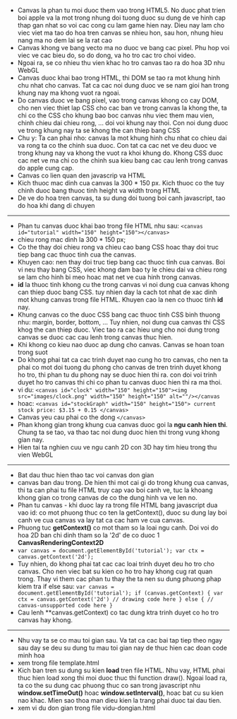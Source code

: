 * Canvas la phan tu moi duoc them vao trong HTML5. No duoc phat trien boi apple va la mot trong nhung doi tuong duoc su dung de ve hinh cap thap gan nhat so voi cac cong cu lam game hien nay. Dieu nay lam cho viec viet ma tao do hoa tren canvas se nhieu hon, sau hon, nhung hieu nang ma no dem lai se la rat cao
* Canvas khong ve bang vecto ma no duoc ve bang cac pixel. Phu hop voi viec ve cac bieu do, so do dong, va ho tro cac tro choi video.
* Ngoai ra, se co nhieu thu vien khac ho tro canvas tao ra do hoa 3D nhu WebGL
* Canvas duoc khai bao trong HTML, thi DOM se tao ra mot khung hinh chu nhat cho canvas. Tat ca cac noi dung duoc ve se nam gioi han trong khung nay ma khong vuot ra ngoai.
* Do canvas duoc ve bang pixel, vao trong canvas khong co cay DOM, cho nen viec thiet lap CSS cho cac ban ve trong canvas la khong the, ta chi co the CSS cho khung bao boc canvas nhu viec them mau vien, chinh chieu dai chieu rong, ... doi voi khung nay thoi. Con noi dung duoc ve trong khung nay ta se khong the can thiep bang CSS 
* Chu y: Ta can phai nho: canvas la mot khung hinh chu nhat co chieu dai va rong ta co the chinh sua duoc. Con tat ca cac net ve deu duoc ve trong khung nay va khong the vuot ra khoi khung do. Khong CSS duoc cac net ve ma chi co the chinh sua kieu bang cac cau lenh trong canvas do apple cung cap.
* Canvas co lien quan den javascrip va HTML
* Kich thuoc mac dinh cua canvas la 300 * 150 px. Kich thuoc co the tuy chinh duoc bang thuoc tinh height va width trong HTML
* De ve do hoa tren canvas, ta su dung doi tuong boi canh javascript, tao do hoa khi dang di chuyen
-------------------------------------------------------
* Phan tu canvas duoc khai bao trong file HTML nhu sau:
`<canvas id="tutorial" width="150" height="150"></canvas>`
* chieu rong mac dinh la 300 * 150 px;
* Co the thay doi chieu rong va chieu cao bang CSS hoac thay doi truc tiep bang cac thuoc tinh cua the canvas.
* Khuyen cao: nen thay doi truc tiep bang cac thuoc tinh cua canvas. Boi vi neu thay bang CSS, viec khong dam bao ty le chieu dai va chieu rong se lam cho hinh bi meo hoac mat net ve cua hinh trong canvas.
* **id** la thuoc tinh khong cu the trong canvas vi noi dung cua canvas khong can thiep duoc bang CSS. tuy nhien day la cach tot nhat de xac dinh mot khung canvas trong file HTML. Khuyen cao la nen co thuoc tinh **id** nay.
* Khung canvas co the duoc CSS bang cac thuoc tinh CSS binh thuong nhu: margin, border, bottom, ... Tuy nhien, noi dung cua canvas thi CSS khog the can thiep duoc. Viec tao ra cac hieu ung cho noi dung trong canvas se duoc cac cau lenh trong canvas thuc hien.
* Khi khong co kieu nao duoc ap dung cho canvas. Canvas se hoan toan trong suot
* Do khong phai tat ca cac trinh duyet nao cung ho tro canvas, cho nen ta phai co mot doi tuong du phong cho canvas de tren trinh duyet khong ho tro, thi phan tu du phong nay se duoc hien thi ra. con doi voi trinh duyet ho tro canvas thi chi co phan tu canvas duoc hien thi ra ma thoi.
* vi du: `<canvas id="clock" width="150" height="150"><img src="images/clock.png" width="150" height="150" alt=""/></canvas`
* hoac: `<canvas id="stockGraph" width="150" height="150"> current stock price: $3.15 + 0.15 </canvas>`
* Canvas yeu cau phai co the dong `</canvas>`
* Phan khong gian trong khung cua canvas duoc goi la **ngu canh hien thi**. Chung ta se tao, va thao tac noi dung duoc hien thi trong vung khong gian nay.
* Hien tai ta nghien cuu ve ngu canh 2D con 3D hay tim hieu trong thu vien WebGL
------------------------------------------------------------
* Bat dau thuc hien thao tac voi canvas don gian
* canvas ban dau trong. De hien thi mot cai gi do trong khung cua canvas, thi ta can phai tu file HTML truy cap vao boi canh ve, tuc la khoang khong gian co trong canvas de co the dung hinh va ve len no.
* Phan tu canvas - khi duoc lay ra trong file HTML bang javascript dua vao id: co mot phuong thuc co ten la getContext(), duoc su dung lay boi canh ve cua canvas va lay tat ca cac ham ve cua canvas.
* Phuong tuc **getContext()** co mot tham so la loai ngu canh. Doi voi do hoa 2D ban chi dinh tham so la '2d' de co duoc 1 **CanvasRenderingContext2D**
* `var canvas = document.getElementById('tutorial'); var ctx = canvas.getContext('2d');`
* Tuy nhien, do khong phai tat cac cac loai trinh duyet deu ho tro cho canvas. Cho nen viec bat su kien co ho tro hay khong cug rat quan trong. Thay vi them cac phan tu thay the ta nen su dung phuong phap kiem tra if else sau:
`var canvas = document.getElementById('tutorial'); if (canvas.getContext) { var ctx = canvas.getContext('2d') // drawing code here } else { // canvas-unsupported code here }`
* Cau lenh **canvas.getContext) co tac dung ktra trinh duyet co ho tro canvas hay khong.
--------------------------------------------------------------
* Nhu vay ta se co mau toi gian sau. Va tat ca cac bai tap tiep theo ngay sau day se deu su dung tu mau toi gian nay de thuc hien cac doan code minh hoa
* xem trong file template.html
* Kich ban tren su dung su kien **load** tren file HTML. Nhu vay, HTML phai thuc hien load xong thi moi duoc thuc thi function draw(). Ngoai load ra, ta co the su dung cac phuong thuc co san trong javascript nhu **window.setTimeOut()** hoac **window.setInterval()**, hoac bat cu su kien nao khac. Mien sao thoa man dieu kien la trang phai duoc tai dau tien.
* xem vi du don gian trong file vidu-dongian.html